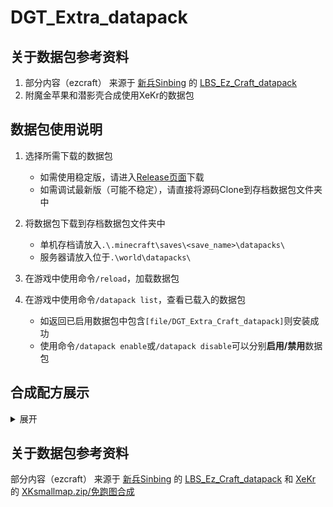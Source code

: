 # DGT_Extra_datapack

## 关于数据包参考资料

1. 部分内容（ezcraft） 来源于 [新兵Sinbing](https://space.bilibili.com/1446187/) 的 [LBS_Ez_Craft_datapack](https://github.com/Sinbing/LBS_Ez_Craft_datapack)
2. 附魔金苹果和潜影壳合成使用XeKr的数据包

## 数据包使用说明
1. 选择所需下载的数据包
   - 如需使用稳定版，请进入[Release页面](https://github.com/DangoTown/DGT_Extra_datapack/releases)下载
   - 如需调试最新版（可能不稳定），请直接将源码Clone到存档数据包文件夹中

2. 将数据包下载到存档数据包文件夹中
   - 单机存档请放入`.\.minecraft\saves\<save_name>\datapacks\`
   - 服务器请放入位于`.\world\datapacks\`

3. 在游戏中使用命令`/reload`，加载数据包

4. 在游戏中使用命令`/datapack list`，查看已载入的数据包
   - 如返回已启用数据包中包含`[file/DGT_Extra_Craft_datapack]`则安装成功
   - 使用命令`/datapack enable`或`/datapack disable`可以分别**启用/禁用**数据包

## 合成配方展示
<details> <summary> 展开 </summary>

### LBS_Ez_Craft_datapack
快速合成发射器<br/>
![Dispenser_1](https://static.rtast.cn/static/dgt/dfde76747d5d4d2a74fd3e4488fa6d85.png)<br/>
![Dispenser_2](https://static.rtast.cn/static/dgt/c85f4b9a1842c7300c56abe2615f2cca.png)

快速合成箱子<br/>
![Chest](https://static.rtast.cn/static/dgt/179a49e5bceef69100d67e2073c5e1cf.png)

快速合成潜影盒<br/>
![ShuklerBox](https://static.rtast.cn/static/dgt/020dfbf38300719ed8666bccc25bbf30.png)

快速合成楼梯<br/>
![](https://static.rtast.cn/static/dgt/0e3c43631f72c6102b2d42dc0f17aa68.png)

快速合成半砖<br/>
![](https://static.rtast.cn/static/dgt/bf6bb6062f19de9fcc790c54b8a8adb7.png)

快速合成骨块<br/>
![Bone_1](https://static.rtast.cn/static/dgt/fffcb3e35e35518fb2b96333c491ada9.png)<br/>
![Bone_2](https://static.rtast.cn/static/dgt/b7c7f5897cd98b789140042aaeebae99.png)<br/>
![Bone_3](https://static.rtast.cn/static/dgt/59a71f5dad5b4aa2505f636661357902.png)

### XKsmallmap

附魔金苹果合成<br/>
![enchanted_golden_apple](https://s2.loli.net/2023/06/30/Xbo8lmxtkGd5eNh.png)

潜影壳合成<br/>
![shulker_shell](https://s2.loli.net/2023/06/30/qCDe5rnTF74dbih.png)

### DGTExcraft
海绵<br/>
![Sponge.png](https://static.rtast.cn/static/dgt/d448392daeb7a1cf4f9618abc34a99ef.png)

海洋之心<br/>
![HeartOfTheSea.png](https://static.rtast.cn/static/dgt/692b3826801506440341f1b6fb899184.png)

鞘翅<br/>
![elytra](https://s2.loli.net/2023/06/30/1TH8luJEtsaNIfX.png)

蜘蛛网<br/>
![cobweb](https://s2.loli.net/2023/06/30/FoiSmtGqDa6nKQj.png)

幽匿感测体<br/>
![sculk_sensor](https://s2.loli.net/2023/06/30/h5D9m1tMBsebkc4.png)

收纳袋<br/>
![bundle](https://s2.loli.net/2023/06/30/h7415Z3QRvDsEBz.png)


纸 > 物品栏内无序合成<br/>
![SugarCane](https://static.rtast.cn/static/dgt/ea313d0d0a986054f786b625135e28db.png)


枯萎的灌木 > 熔炉烧炼<br/>
![dead_bush](https://s2.loli.net/2023/06/30/3MFDQbx7NIyGvw9.png "支持输入任意树苗(#minecraft:saplings)")

</details>

## 关于数据包参考资料
部分内容（ezcraft） 来源于 [新兵Sinbing](https://space.bilibili.com/1446187/) 的 [LBS_Ez_Craft_datapack](https://github.com/Sinbing/LBS_Ez_Craft_datapack) 和 [XeKr](https://space.bilibili.com/5930630) 的 [XKsmallmap.zip/免跑图合成](https://www.bilibili.com/read/cv12992062)
